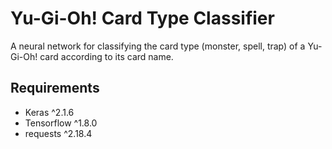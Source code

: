 # Yu-Gi-Oh! Card Type Classifier
A neural network for classifying the card type (monster, spell, trap) of a Yu-Gi-Oh! card according to its card name.

## Requirements
- Keras ^2.1.6
- Tensorflow ^1.8.0
- requests ^2.18.4
